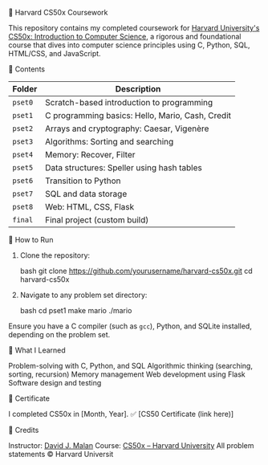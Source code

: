📘 Harvard CS50x Coursework

This repository contains my completed coursework for [Harvard University's CS50x: Introduction to Computer Science](https://cs50.harvard.edu/x/), a rigorous and foundational course that dives into computer science principles using C, Python, SQL, HTML/CSS, and JavaScript.

📂 Contents

| Folder  | Description                                      |
| ------- | ------------------------------------------------ |
| `pset0` | Scratch-based introduction to programming        |
| `pset1` | C programming basics: Hello, Mario, Cash, Credit |
| `pset2` | Arrays and cryptography: Caesar, Vigenère        |
| `pset3` | Algorithms: Sorting and searching                |
| `pset4` | Memory: Recover, Filter                          |
| `pset5` | Data structures: Speller using hash tables       |
| `pset6` | Transition to Python                             |
| `pset7` | SQL and data storage                             |
| `pset8` | Web: HTML, CSS, Flask                            |
| `final` | Final project (custom build)                     |


🚀 How to Run

1. Clone the repository:

   bash
     git clone https://github.com/yourusername/harvard-cs50x.git
     cd harvard-cs50x
  
2. Navigate to any problem set directory:

   bash
     cd pset1
     make mario
     ./mario
   

Ensure you have a C compiler (such as `gcc`), Python, and SQLite installed, depending on the problem set.

🧠 What I Learned

  Problem-solving with C, Python, and SQL
  Algorithmic thinking (searching, sorting, recursion)
  Memory management
  Web development using Flask
  Software design and testing

📜 Certificate

I completed CS50x in \[Month, Year].
✅ \[CS50 Certificate (link here)]

🙌 Credits

Instructor: [David J. Malan](https://cs.harvard.edu/malan)
Course: [CS50x – Harvard University](https://cs50.harvard.edu/x/)
All problem statements © Harvard Universit
